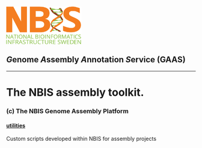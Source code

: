 
[<img align="center" src="../NBIS.png" width="200" height="100" />](https://nbis.se) 
<h2 ><em>G</em>enome <em>A</em>ssembly <em>A</em>nnotation <i>S</i>ervice (GAAS)</h2>

---------------------------

# The NBIS assembly toolkit.</br>
### (c) The NBIS Genome Assembly Platform

#### [utilities](utilities)
Custom scripts developed within NBIS for assembly projects
